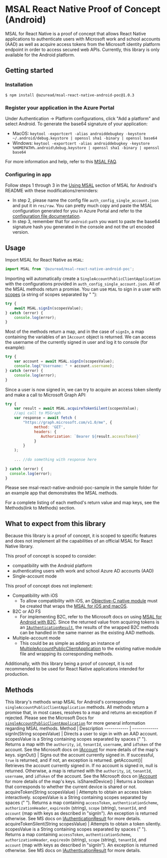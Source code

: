 # MSAL React Native Proof of Concept (Android)
MSAL for React Native is a proof of concept that allows React Native applications to authenticate users with Microsoft work and school accounts (AAD) as well as acquire access tokens from the Microsoft identity platform endpoint in order to access secured web APIs. Currently, this library is only available for the Android platform.
## Getting started

### Installation

`$ npm install @azuread/msal-react-native-android-poc@1.0.3`

### Register your application in the Azure Portal
Under Authentication -> Platform configurations, click "Add a platform" and select Android. 
To generate the base64 signature of your application:
* MacOS: `keytool -exportcert -alias androiddebugkey -keystore ~/.android/debug.keystore | openssl sha1 -binary | openssl base64`
* Windows: `keytool -exportcert -alias androiddebugkey -keystore %HOMEPATH%.android\debug.keystore | openssl sha1 -binary | openssl base64`

For more information and help, refer to this [MSAL FAQ](https://github.com/AzureAD/microsoft-authentication-library-for-android/wiki/MSAL-FAQ).

### Configuring in app
Follow steps 1 through 3 in the [Using MSAL](https://github.com/AzureAD/microsoft-authentication-library-for-android#using-msal) section of MSAL for Android's README with these modifications/reminders:
* In step 2, please name the config file `auth_config_single_account.json` and put it in `res/raw`. You can pretty much copy and paste the MSAL configuration generated for you in Azure Portal and refer to the [configuration file documentation](https://docs.microsoft.com/en-us/azure/active-directory/develop/msal-configuration).
* In step 3, remember that for `android:path` you want to paste the base64 signature hash you generated in the console and not the url encoded version.

## Usage
Import MSAL for React Native as `MSAL`:
```javascript
import MSAL from '@azuread/msal-react-native-android-poc';
```
Importing will automatically create a `SingleAccountPublicClientApplication` with the configurations provided in `auth_config_single_account.json`.
All of the MSAL methods return a promise. 
You can use `MSAL` to sign in a user with [scopes](https://docs.microsoft.com/en-us/azure/active-directory/develop/v2-permissions-and-consent#scopes-and-permissions) (a string of scopes separated by " "):
```javascript
try {
    await MSAL.signIn(scopesValue);
} catch (error) {
    console.log(error);
}
```
Most of the methods return a map, and in the case of `signIn`, a map containing the variables of an `IAccount` object is returned.
We can access the username of the currently signed in user and log it to console (for example):
```javascript
try {
    var account = await MSAL.signIn(scopesValue);
    console.log("Username: " + account.username);
} catch (error) {
    console.log(error);
}
```
Since a user is now signed in, we can try to acquire an access token silently and make a call to Microsoft Graph API:
```javascript
try {
    var result = await MSAL.acquireTokenSilent(scopesValue);
    //api call to MSGraph
    var response = await fetch (
        "https://graph.microsoft.com/v1.0/me", {
             method: 'GET',
             headers: {
                Authorization: `Bearer ${result.accessToken}`
             }
        }
    );
    
    ... //do something with response here
    
} catch (error) {
  console.log(error);
}
```
Please see msal-react-native-android-poc-sample in the sample folder for an example app that demonstrates the MSAL methods.

For a complete listing of each method's return value and map keys, see the Methods(link to Methods) section.

## What to expect from this library
Because this library is a proof of concept, it is scoped to specific features and does not implement all the capabilities of an official MSAL for React Native library. 

This proof of concept is scoped to consider:
* compatibility with the Android platform
* authenticating users with work and school Azure AD accounts (AAD)
* Single-account mode

This proof of concept does not implement:
* Compatibility with iOS
    * To allow compatibility with iOS, an [Objective-C native module](https://reactnative.dev/docs/native-modules-ios) must be created that wraps the       [MSAL for iOS and macOS](https://github.com/AzureAD/microsoft-authentication-library-for-objc#:~:text=The%20MSAL%20library%20for%20iOS%20and%20macOS%20gives,for%20those%20using%20our%20hosted%20identity%20management%20service.).
* B2C or AD FS
    * For implementing B2C, refer to the Microsoft docs on using [MSAL for Android with B2C](https://docs.microsoft.com/en-us/azure/active-directory/develop/msal-android-b2c). Since the returned value from acquiring tokens is an [`IAuthenticationResult`](https://docs.microsoft.com/en-us/dotnet/api/microsoft.identity.client.authenticationresult?view=azure-dotnet), the results of the wrapped B2C methods can be handled in the same manner as the existing AAD methods.
* Multiple-account mode
    * This could be as simple as adding an instance of [MultipleAccountPublicClientApplication](https://docs.microsoft.com/en-us/java/api/com.microsoft.identity.client.multipleaccountpublicclientapplication?view=azure-java-stable) to the existing native module file and      wrapping its corresponding methods.
    
Additionally, with this library being a proof of concept, it is not recommended to be used for React Native applications intended for production.

## Methods
This library's methods wrap MSAL for Android's corresponding `singleAccountPublicClientApplication` methods. All methods return a promise that, in most cases, resolves to a map and returns an exception if rejected. Please see the Microsoft Docs for [`singleAccountPublicClientApplication`](https://docs.microsoft.com/en-us/java/api/com.microsoft.identity.client.singleaccountpublicclientapplication?view=azure-java-stable) for more general information regarding MSAL methods.
Method | Description
------------ | -------------
signIn(String scopesValue) | Directs a user to sign in with an AAD account. scopesValue is a String containing scopes separated by spaces (" "). Returns a map with the `authority`, `id`, `tenantId`, `username`, and `idToken` of the account. See the Microsoft docs on [IAccount](https://docs.microsoft.com/en-us/java/api/com.microsoft.identity.client.iaccount?view=azure-java-stable) for more details of the map's keys.
signOut() | Signs out the account currently signed in. If successful, `true` is returned, and if not, an exception is returned.
getAccount()| Retrieves the account currently signed in. If no account is signed in, null is returned. Otherwise, a map is returned with the `authority`, `id`, `tenantId`, `username`, and `idToken` of the account. See the Microsoft docs on [IAccount](https://docs.microsoft.com/en-us/java/api/com.microsoft.identity.client.iaccount?view=azure-java-stable) for more details of the map's keys.
isSharedDevice() | Returns a boolean that corresponds to whether the current device is shared or not.
acquireToken(String scopesValue) | Attempts to obtain an access token interactively. scopesValue is a String containing scopes separated by spaces (" "). Returns a map containing `accessToken`, `authenticationScheme`, `authorizationHeader`, `expiresOn` (string), `scope` (string), `tenantId`, and `account` (map with keys as described in "signIn"). An exception is returned otherwise. See MS docs on [IAuthenticationResult](https://docs.microsoft.com/en-us/java/api/com.microsoft.identity.client.iauthenticationresult?view=azure-java-stable) for more details.
acquireTokenSilent(String scopesValue) | Attempts to obtain a token silently. scopesValue is a String containing scopes separated by spaces (" "). Returns a map containing `accessToken`, `authenticationScheme`, `authorizationHeader`, `expiresOn` (string), `scope` (string), `tenantId`, and `account` (map with keys as described in "signIn"). An exception is returned otherwise. See MS docs on [IAuthenticationResult](https://docs.microsoft.com/en-us/java/api/com.microsoft.identity.client.iauthenticationresult?view=azure-java-stable) for more details.

